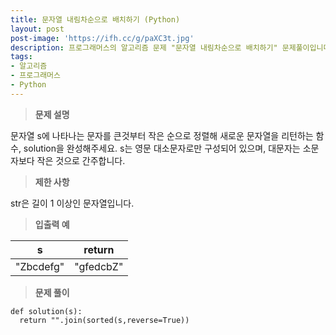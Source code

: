 ```yaml
---
title: 문자열 내림차순으로 배치하기 (Python)
layout: post
post-image: 'https://ifh.cc/g/paXC3t.jpg'
description: 프로그래머스의 알고리즘 문제 "문자열 내림차순으로 배치하기" 문제풀이입니다.
tags:
- 알고리즘
- 프로그래머스
- Python
---
```



>**문제 설명**

문자열 s에 나타나는 문자를 큰것부터 작은 순으로 정렬해 새로운 문자열을 리턴하는 함수, solution을 완성해주세요.
s는 영문 대소문자로만 구성되어 있으며, 대문자는 소문자보다 작은 것으로 간주합니다.

>**제한 사항**


str은 길이 1 이상인 문자열입니다.


>**입출력 예**

| s | return |
|--|--|
| "Zbcdefg" | "gfedcbZ" |

>**문제 풀이**

	def solution(s):
	  return "".join(sorted(s,reverse=True))

